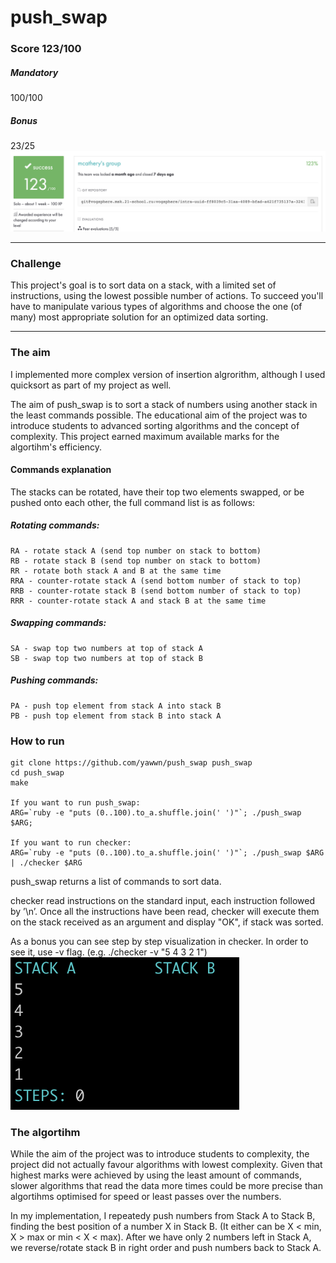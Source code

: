 # push_swap

### Score 123/100
##### Mandatory
100/100
##### Bonus
23/25
![Score](Score.png)
***

### Challenge
This project's goal is to sort data on a stack, with a limited set of instructions, using
the lowest possible number of actions. To succeed you'll have to manipulate various
types of algorithms and choose the one (of many) most appropriate solution for an
optimized data sorting.
***
### The aim
I implemented more complex version of insertion algrorithm, although I used quicksort as part of my project as well.

The aim of push_swap is to sort a stack of numbers using another stack in the least commands possible. The educational aim of the project was to introduce students to advanced sorting algorithms and the concept of complexity. This project earned maximum available marks for the algortihm's efficiency.

#### Commands explanation

The stacks can be rotated, have their top two elements swapped, or be pushed onto each other, the full command list is as follows:

##### Rotating commands:
```
RA - rotate stack A (send top number on stack to bottom)
RB - rotate stack B (send top number on stack to bottom)
RR - rotate both stack A and B at the same time
RRA - counter-rotate stack A (send bottom number of stack to top)
RRB - counter-rotate stack B (send bottom number of stack to top)
RRR - counter-rotate stack A and stack B at the same time
```
##### Swapping commands:
```
SA - swap top two numbers at top of stack A
SB - swap top two numbers at top of stack B
```
##### Pushing commands:
```
PA - push top element from stack A into stack B
PB - push top element from stack B into stack A
```
###  How to run
```console
git clone https://github.com/yawwn/push_swap push_swap
cd push_swap
make

If you want to run push_swap:
ARG=`ruby -e "puts (0..100).to_a.shuffle.join(' ')"`; ./push_swap $ARG;

If you want to run checker:
ARG=`ruby -e "puts (0..100).to_a.shuffle.join(' ')"`; ./push_swap $ARG | ./checker $ARG
```
push_swap returns a list of commands to sort data. 

checker read instructions on the standard input, each instruction
followed by ’\n’. Once all the instructions have been read, checker will
execute them on the stack received as an argument and display "OK", if stack was sorted.

As a bonus you can see step by step visualization in checker. In order to see it, use -v flag. (e.g. ./checker -v "5 4 3 2 1")
![Vis](Vis.png)

### The algortihm

While the aim of the project was to introduce students to complexity, the project did not actually favour algorithms with lowest complexity. Given that highest marks were achieved by using the least amount of commands, slower algorithms that read the data more times could be more precise than algortihms optimised for speed or least passes over the numbers.

In my implementation, I repeatedy push numbers from Stack A to Stack B, finding the best position of a number X in Stack B. (It either can be X < min, X > max or min < X < max).
After we have only 2 numbers left in Stack A, we reverse/rotate stack B in right order and push numbers back to Stack A. 
